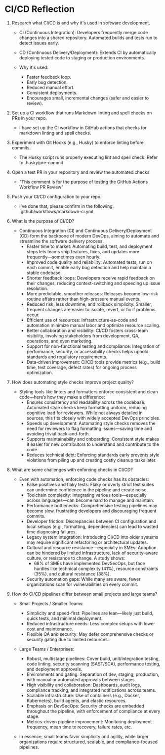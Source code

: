 # CI/CD Reflection

1. Research what CI/CD is and why it's used in software development.
   - CI (Continuous Integration): Developers frequently merge code changes into a
     shared repository. Automated builds and tests run to detect issues early.
   - CD (Continuous Delivery/Deployment): Extends CI by automatically deploying
     tested code to staging or production environments.

   - Why it's used:
     - Faster feedback loop.
     - Early bug detection.
     - Reduced manual effort.
     - Consistent deployments.
     - Encourages small, incremental changes (safer and easier to review).

1. Set up a CI workflow that runs Markdown linting and spell checks on PRs in
   your repo.
   - I have set up the CI workflow in GitHub actions that checks for markdown
     linting and spell checks.

1. Experiment with Git Hooks (e.g., Husky) to enforce linting before commits.
   - The Husky script runs properly executing lint and spell check. Refer to .husky/pre-commit

1. Open a test PR in your repository and review the automated checks.
   - "This comment is for the purpose of testing the GitHub Actions Workflow PR Review"

1. Push your CI/CD configuration to your repo.
   - I've done that, please confirm in the following: .github/workflows/markdown-ci.yml

1. What is the purpose of CI/CD?
   - Continuous Integration (CI) and Continuous Delivery/Deployment (CD) form the backbone of modern DevOps, aiming to automate and streamline the software delivery process.
     - Faster time to market: Automating build, test, and deployment steps lets teams ship features, fixes, and updates more frequently—sometimes even hourly.
     - Improved code quality and reliability: Automated tests, run on each commit, enable early bug detection and help maintain a stable codebase.
     - Shorter feedback loops: Developers receive rapid feedback on their changes, reducing context-switching and speeding up issue resolution.
     - More predictable, smoother releases: Releases become low-risk routine affairs rather than high-pressure manual events.
     - Reduced risk, less downtime, and rollback simplicity: Smaller, frequent changes are easier to isolate, revert, or fix if problems occur.
     - Efficient use of resources: Infrastructure-as-code and automation minimize manual labor and optimize resource scaling.
     - Better collaboration and visibility: CI/CD fosters cross-team visibility, involving stakeholders from development, QA, operations, and even marketing.
     - Support for non-functional testing and compliance: Integration of performance, security, or accessibility checks helps uphold standards and regulatory requirements.
     - Data-driven improvement: CI/CD tools provide metrics (e.g., build time, test coverage, defect rates) for ongoing process optimization.

1. How does automating style checks improve project quality?
   - Styling tools like linters and formatters enforce consistent and clean code—here’s how they make a difference:
     - Ensures consistency and readability across the codebase: Automated style checks keep formatting uniform, reducing cognitive load for reviewers. While not always detailed in sources, this fits closely with widely accepted DevOps principles.
     - Speeds up development: Automating style checks removes the need for reviewers to flag formatting issues—saving time and avoiding trivial back-and-forth.
     - Supports maintainability and onboarding: Consistent style makes it easier for new contributors to understand and contribute to the code.
     - Reduces technical debt: Enforcing standards early prevents style violations from piling up and creating costly cleanup tasks later.

1. What are some challenges with enforcing checks in CI/CD?
   - Even with automation, enforcing code checks has its obstacles:
     - False positives and flaky tests: Flaky or overly strict test suites can undermine confidence in the pipeline and create noise.
     - Toolchain complexity: Integrating various tools—especially across languages—can become hard to manage and maintain.
     - Performance bottlenecks: Comprehensive testing pipelines may become slow, frustrating developers and discouraging frequent commits.
     - Developer friction: Discrepancies between CI configuration and local setups (e.g., formatting, dependencies) can lead to wasted time diagnosing failures.
     - Legacy system integration: Introducing CI/CD into older systems may require significant refactoring or architectural updates.
     - Cultural and resource resistance—especially in SMEs: Adoption can be hindered by limited infrastructure, lack of security-aware culture, or resistance to change. A study shows:
       - 68% of SMEs have implemented DevSecOps, but face hurdles like technical complexity (41%), resource constraints (35%), and cultural resistance (38%).
     - Security automation gaps: While many are aware, fewer organizations scan for vulnerabilities on every commit.

1. How do CI/CD pipelines differ between small projects and large teams?
   - Small Projects / Smaller Teams:
     - Simplicity and speed-first: Pipelines are lean—likely just build, quick tests, and minimal deployment.
     - Reduced infrastructure needs: Less complex setups with lower cost and maintenance.
     - Flexible QA and security: May defer comprehensive checks or security gating due to limited resources.

   - Large Teams / Enterprises:
     - Robust, multistage pipelines: Cover build, unit/integration testing, code linting, security scanning (SAST/SCA), performance testing, and deployment approvals.
     - Environments and gating: Separation of dev, staging, production, with manual or automated approvals between stages.
     - High visibility and collaboration: Dashboards, audit logs, compliance tracking, and integrated notifications across teams.
     - Scalable infrastructure: Use of containers (e.g., Docker, Kubernetes), build agents, and elastic resources.
     - Emphasis on DevSecOps: Security checks are embedded throughout the pipeline, with enforcement of compliance at every stage.
     - Metrics-driven pipeline improvement: Monitoring deployment frequency, mean time to recovery, failure rates, etc.

   - In essence, small teams favor simplicity and agility, while larger organizations require structured, scalable, and compliance-focused pipelines.
